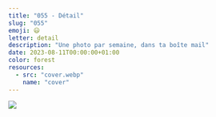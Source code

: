 ```yaml
---
title: "055 - Détail"
slug: "055"
emoji: 😃
letter: detail
description: "Une photo par semaine, dans ta boîte mail"
date: 2023-08-11T00:00:00+01:00
color: forest
resources:
  - src: "cover.webp"
    name: "cover"
---
```

![](cover)
